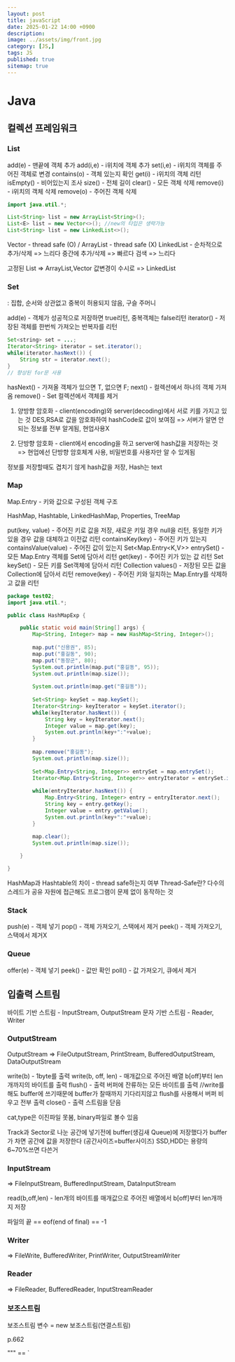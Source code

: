 ```yaml
---
layout: post
title: javaScript
date: 2025-01-22 14:00 +0900
description: 
image: ../assets/img/front.jpg
category: [JS,]
tags: JS
published: true
sitemap: true
---
```


# Java

## 컬렉션 프레임워크

### List

add(e) - 맨끝에 객체 추가
add(i,e) - i위치에 객체 추가
set(i,e) - i위치의 객체를 주어진 객체로 변경
contains(o) - 객체 있는지 확인
get(i) - i위치의 객체 리턴
isEmpty() - 비어있는지 조사
size() - 전체 길이 
clear() - 모든 객체 삭제
remove(i) - i위치의 객체 삭제
remove(o) - 주어진 객체 삭제

````java
import java.util.*;

List<String> list = new ArrayList<String>();
List<E> list = new Vector<>(); //new의 타입은 생략가능
List<String> list = new LinkedList<>();
````

Vector - thread safe (O) / ArrayList - thread safe (X)
LinkedList -    순차적으로 추가/삭제 => 느리다
                중간에 추가/삭제 => 빠르다
                검색 => 느리다

고정된 List => ArrayList,Vector
값변경이 수시로 => LinkedList

### Set

: 집합, 순서와 상관없고 중복이 허용되지 않음, 구슬 주머니

add(e) - 객체가 성공적으로 저장하면 true리턴, 중복객체는 false리턴
iterator() - 저장된 객체를 한번씩 가져오는 반복자를 리턴

````java
Set<string> set = ...;
Iterator<String> iterator = set.iterator();
while(iterator.hasNext()) {
    String str = iterator.next();
}
// 향상된 for문 사용
````

hasNext() - 가져올 객체가 있으면 T, 없으면 F;
next() - 컬렉션에서 하나의 객체 가져옴
remove() - Set 컬렉션에서 객체를 제거

1. 양방향 암호화 - client(encoding)와 server(decoding)에서 서로 키를 가지고 있는 것
DES,RSA로 값을 암호화하여 hashCode로 값이 보여짐
=> 서버가 알면 안되는 정보를 전부 알게됨, 현업사용X

2. 단방향 암호화 - client에서 encoding을 하고 server에 hash값을 저장하는 것
=> 현업에선 단방향 암호체계 사용, 비밀번호를 사용자만 알 수 있게됨

정보를 저장할때도 겹치기 않게 hash값을 저장, Hash는 text

### Map

Map.Entry - 키와 값으로 구성된 객체 구조

HashMap, Hashtable, LinkedHashMap, Properties, TreeMap

put(key, value) - 주어진 키로 값을 저장, 새로운 키일 경우 null을 리턴, 동일한 키가 있을 경우 값을 대체하고 이전값 리턴
containsKey(key) - 주어진 키가 있는지
containsValue(value) - 주어진 값이 있는지
Set<Map.Entry<K,V>> entrySet() - 모든 Map.Entry 객체를 Set에 담아서 리턴
get(key) - 주어진 키가 있는 값 리턴
Set<K> keySet() - 모든 키를 Set객체에 담아서 리턴
Collection<V> values() - 저장된 모든 값을 Collection에 담아서 리턴
remove(key) - 주어진 키와 일치하는 Map.Entry를 삭제하고 값을 리턴

````java
package test02;
import java.util.*;

public class HashMapExp {

	public static void main(String[] args) {
		Map<String, Integer> map = new HashMap<String, Integer>();
		
		map.put("신용권", 85);
		map.put("홍길동", 90);
		map.put("동장군", 80);
		System.out.println(map.put("홍길동", 95));
		System.out.println(map.size());
		
		System.out.println(map.get("홍길동"));
		
		Set<String> keySet = map.keySet();
		Iterator<String> keyIterator = keySet.iterator();
		while(keyIterator.hasNext()) {
			String key = keyIterator.next();
			Integer value = map.get(key);
			System.out.println(key+":"+value);
		}
		
		map.remove("홍길동");
		System.out.println(map.size());
		
		Set<Map.Entry<String, Integer>> entrySet = map.entrySet();
		Iterator<Map.Entry<String, Integer>> entryIterator = entrySet.iterator();
		
		while(entryIterator.hasNext()) {
			Map.Entry<String, Integer> entry = entryIterator.next();
			String key = entry.getKey();
			Integer value = entry.getValue();
			System.out.println(key+":"+value);
		}
		
		map.clear();
		System.out.println(map.size());

	}

}
````

HashMap과 Hashtable의 차이 - thread safe하는지 여부
Thread-Safe란? 다수의 스레드가 공유 자원에 접근해도 프로그램이 문제 없이 동작하는 것

### Stack

push(e) - 객체 넣기
pop() - 객체 가져오기, 스택에서 제거
peek() - 객체 가져오기, 스택에서 제거X

### Queue

offer(e) - 객체 넣기
peek() - 값만 확인
poll() - 값 가져오기, 큐에서 제거

## 입출력 스트림

바이트 기반 스트림 - InputStream, OutputStream
문자 기반 스트림 - Reader, Writer


### OutputStream
OutputStream => FileOutputStream, PrintStream, BufferedOutputStream, DataOutputStream

write(b) - 1byte를 출력
write(b, off, len) - 매개값으로 주어진 배열 b[off]부터 len개까지의 바이트를 출력
flush() - 출력 버퍼에 잔류하는 모든 바이트를 출력
//write를 해도 buffer에 쓰기때문에 buffer가 찰때까지 기다리지않고 flush를 사용해서 버퍼 비우고 전부 출력
close() - 출력 스트림을 닫음

cat,type은 이진파일 못봄, binary파일로 볼수 있음

Track과 Sector로 나눈 공간에 넣기전에 buffer(생김새 Queue)에 저장했다가 buffer가 차면 공간에 값을 저장한다
(공간사이즈=buffer사이즈)
SSD,HDD는 용량의 6~70%쓰면 다쓴거

### InputStream
 => FileInputStream, BufferedInputStream, DataInputStream

read(b,off,len) - len개의 바이트를 매개값으로 주어진 배열에서 b[off]부터 len개까지 저장

파일의 끝 == eof(end of final) == -1

### Writer
 => FileWrite, BufferedWriter, PrintWriter, OutputStreamWriter

### Reader
 => FileReader, BufferedReader, InputStreamReader

### 보조스트림

보조스트림 변수 = new 보조스트림(연결스트림)

p.662

""" == `




